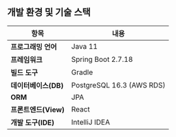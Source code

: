 ## 개발 환경 및 기술 스택

| 항목 | 내용 |
|---|---|
| **프로그래밍 언어** | Java 11 |
| **프레임워크** | Spring Boot 2.7.18 |
| **빌드 도구** | Gradle |
| **데이터베이스(DB)** | PostgreSQL 16.3 (AWS RDS) |
| **ORM** | JPA |
| **프론트엔드(View)** | React |
| **개발 도구(IDE)** | IntelliJ IDEA |
